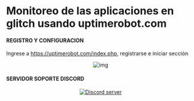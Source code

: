 # Monitoreo de las aplicaciones en glitch usando uptimerobot.com

#### REGISTRO Y CONFIGURACION
Ingrese a https://uptimerobot.com/index.php, registrarse e iniciar sección

<p align="center">
    <img src="https://i.imgur.com/t8gcFO8.png" alt="img">
</p>

#### SERVIDOR SOPORTE DISCORD
<p align="center">
  <a href="https://discord.gg/VxwER6t"><img src="https://discordapp.com/api/guilds/312846399731662850/widget.png?style=banner2" alt="Discord server"></a>
</p>
